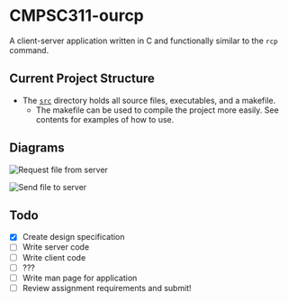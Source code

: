 # CMPSC311-ourcp
A client-server application written in C and functionally similar to the `rcp` command.

## Current Project Structure
* The [`src`](https://github.com/eignnx/CMPSC311-ourcp/tree/master/src) directory holds all source files, executables, and a makefile.
  * The makefile can be used to compile the project more easily. See contents for examples of how to use.

## Diagrams

![Request file from server]( https://github.com/eignnx/CMPSC311-ourcp/blob/master/Request%20File%20from%20Server.jpg )

![Send file to server](https://github.com/eignnx/CMPSC311-ourcp/blob/master/Send%20File%20to%20Server.jpg)

## Todo
- [X] Create design specification
- [ ] Write server code
- [ ] Write client code
- [ ] ???
- [ ] Write man page for application
- [ ] Review assignment requirements and submit!

